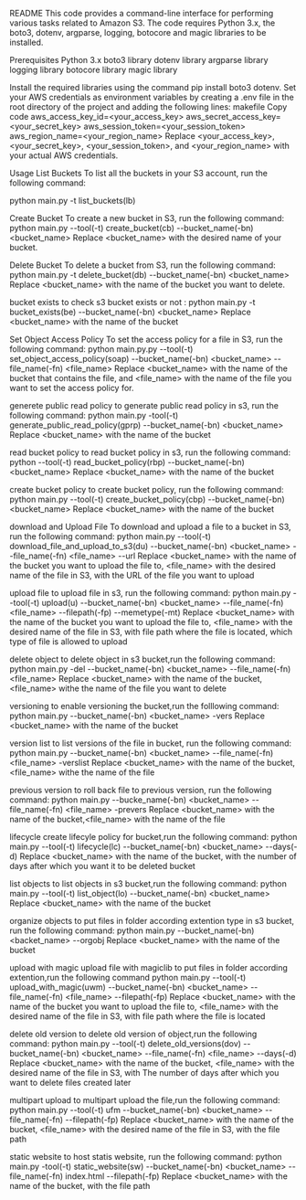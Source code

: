 README
This code provides a command-line interface for performing various tasks related to Amazon S3. The code requires Python 3.x, the boto3, dotenv, argparse, logging, botocore and magic libraries to be installed.

Prerequisites
Python 3.x
boto3 library
dotenv library
argparse library
logging library
botocore library
magic library


Install the required libraries using the command pip install boto3 dotenv.
Set your AWS credentials as environment variables by creating a .env file in the root directory of the project and adding the following lines:
makefile
Copy code
aws_access_key_id=<your_access_key>
aws_secret_access_key=<your_secret_key>
aws_session_token=<your_session_token>
aws_region_name=<your_region_name>
Replace <your_access_key>, <your_secret_key>, <your_session_token>, and <your_region_name> with your actual AWS credentials.

Usage
List Buckets
To list all the buckets in your S3 account, run the following command:

python main.py -t list_buckets(lb)

Create Bucket
To create a new bucket in S3, run the following command:
python main.py --tool(-t) create_bucket(cb) --bucket_name(-bn) <bucket_name>
Replace <bucket_name> with the desired name of your bucket.

Delete Bucket
To delete a bucket from S3, run the following command:
python main.py -t delete_bucket(db) --bucket_name(-bn) <bucket_name>
Replace <bucket_name> with the name of the bucket you want to delete.

bucket exists 
to check s3 bucket exists or not :
python main.py -t bucket_exists(be) --bucket_name(-bn) <bucket_name>
Replace <bucket_name> with the name of the bucket

Set Object Access Policy
To set the access policy for a file in S3, run the following command:
python main.py.py --tool(-t) set_object_access_policy(soap) --bucket_name(-bn) <bucket_name> --file_name(-fn) <file_name>
Replace <bucket_name> with the name of the bucket that contains the file, and <file_name> with the name of the file you want to set the access policy for.

generete public read policy
to generate public read  policy in s3, run the following command:
python main.py -tool(-t) generate_public_read_policy(gprp) --bucket_name(-bn) <bucket_name>
Replace <bucket_name> with the name of the bucket

read bucket policy 
to read bucket policy in s3, run the following command:
python --tool(-t) read_bucket_policy(rbp) --bucket_name(-bn) <bucket_name>
Replace <bucket_name> with the name of the bucket

create bucket policy
to create bucket policy, run the following command:
python main.py --tool(-t) create_bucket_policy(cbp) --bucket_name(-bn) <bucket_name>
Replace <bucket_name> with the name of the bucket

download and Upload File
To download and upload a file to a bucket in S3, run the following command:
python main.py --tool(-t) download_file_and_upload_to_s3(du) --bucket_name(-bn) <bucket_name> --file_name(-fn) <file_name> --url <url>
Replace <bucket_name> with the name of the bucket you want to upload the file to, <file_name> with the desired name of the file in S3, <url> with the URL of the file you want to upload

upload file 
to upload file in s3, run the following command:
python main.py --tool(-t) upload(u) --bucket_name(-bn) <bucket_name> --file_name(-fn) <file_name> --filepath(-fp) <filepath> --memetype(-mt) <memetype>
Replace <bucket_name> with the name of the bucket you want to upload the file to, <file_name> with the desired name of the file in S3, <filepath> with file path where the file is located, <memetype> which type of file is allowed to upload

delete object
to delete object in s3 bucket,run the following command:
python main.py -del --bucket_name(-bn) <bucket_name> --file_name(-fn) <file_name>
Replace <bucket_name> with the name of the bucket,<file_name> withe the name of the file you want to delete

versioning
to enable versioning the bucket,run the folllowing command:
python main.py --bucket_name(-bn) <bucket_name> -vers
Replace <bucket_name> with the name of the bucket

version list 
to list versions of the file in bucket, run the following command:
python main.py --bucket_name(-bn) <bucket_name> --file_name(-fn) <file_name> -verslist
Replace <bucket_name> with the name of the bucket,<file_name> withe the name of the file

previous version
to roll back file to previous version, run the following command:
python main.py --bucke_name(-bn) <bucket_name> --file_name(-fn) <file_name> -prevers
Replace <bucket_name> with the name of the bucket,<file_name> with the name of the file

lifecycle
create lifecyle policy for bucket,run the following command:
python main.py --tool(-t) lifecycle(lc) --bucket_name(-bn) <bucket_name> --days(-d) <days>
Replace <bucket_name> with the name of the bucket, <days> with the number of days after which you want it to be deleted bucket

list objects
to list objects in s3 bucket,run the following command:
python main.py --tool(-t) list_object(lo) --bucket_name(-bn) <bucket_name>
Replace <bucket_name> with the name of the bucket

organize objects
to put files in folder according extention type in s3 bucket, run the following command:
python main.py --bucket_name(-bn) <backet_name> --orgobj
Replace <bucket_name> with the name of the bucket

upload with magic 
upload file with magiclib to put files in folder according extention,run the following command
python main.py --tool(-t) upload_with_magic(uwm) --bucket_name(-bn) <bucket_name>  --file_name(-fn) <file_name> --filepath(-fp) <filepath>
Replace <bucket_name> with the name of the bucket you want to upload the file to, <file_name> with the desired name of the file in S3, <filepath> with file path where the file is located

delete old version
to delete old version of object,run the following command:
python main.py --tool(-t) delete_old_versions(dov) --bucket_name(-bn) <bucket_name> --file_name(-fn) <file_name> --days(-d) <days>
Replace <bucket_name> with the name of the bucket, <file_name> with the desired name of the file in S3,<days> with The number of days after which you want to delete files created later

multipart upload 
to multipart upload the file,run the following command: 
python main.py --tool(-t) ufm --bucket_name(-bn) <bucket_name> --file_name(-fn) <filename> --filepath(-fp) <filepath>
Replace <bucket_name> with the name of the bucket, <file_name> with the desired name of the file in S3, <filepath> with the file path 

static website
to host statis website, run the following command: 
python main.py -tool(-t) static_website(sw) --bucket_name(-bn) <bucket_name> --file_name(-fn) index.html --filepath(-fp) <filepath>
Replace <bucket_name> with the name of the bucket, <filepath> with the file path